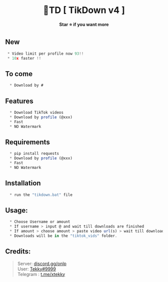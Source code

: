 # 


<h1 align="center">💎TD [ TikDown v4 ]</h1>

<p align='center'>
  <b>Star ⭐ if you want more</b><br>
</p>

## New
```js
 * Video limit per profile now 93!!
 * 10x faster !!
```
## To come
```js
  * Download by #
```
## Features
```js
  * Download TikTok videos
  * Download by profile (@xxx)
  * Fast
  * NO Watermark
```
## Requirements
```js
  * pip install requests
  * Download by profile (@xxx)
  * Fast
  * NO Watermark
```

## Installation
```js
  * run the "tikdown.bat" file
```

##  Usage:
```js
  * Choose Username or amount
  * If username > input @ and wait till downloads are finished
  * If amount > choose amount > paste video url(s) > wait till downloads are finished
  * Downloads will be in the "tiktok_vids" folder.
```

##  Credits:
 > Server: [discord.gg/onlp](https://discord.gg/onlp) <br>User: [Tekky#9999](https://mushroom.gg/tekky)
 <br>Telegram : [t.me/xtekky](https://t.me/xtekky)
